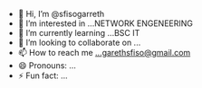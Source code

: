 - 👋 Hi, I’m @sfisogarreth
- 👀 I’m interested in ...NETWORK ENGENEERING
- 🌱 I’m currently learning ...BSC IT
- 💞️ I’m looking to collaborate on ...
- 📫 How to reach me ...garethsfiso@gmail.com
- 😄 Pronouns: ...
- ⚡ Fun fact: ...

<!---
sfisogarreth/sfisogarreth is a ✨ special ✨ repository because its `README.md` (this file) appears on your GitHub profile.
You can click the Preview link to take a look at your changes.
--->
